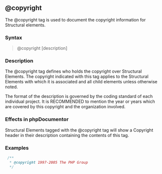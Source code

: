 ## @copyright

The @copyright tag is used to document the copyright information for Structural elements.

### Syntax

> @copyright [description]

### Description

The @copyright tag defines who holds the copyright over Structural Elements. The copyright indicated with this tag applies to the Structural Elements with which it is associated and all child elements unless otherwise noted.

The format of the description is governed by the coding standard of each individual project. It is RECOMMENDED to mention the year or years which are covered by this copyright and the organization involved.

### Effects in phpDocumentor

Structural Elements tagged with the @copyright tag will show a Copyright header in their description containing the contents of this tag.

### Examples

```php
 /**
  * @copyright 1997-2005 The PHP Group
  */
```